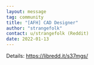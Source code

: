 ```yaml
---
layout: message
tag: community
title: "[AFH] CAD Designer"
author: "strangefolk"	
contact: u/strangefolk (Reddit)
date: 2022-01-13
---
```


Details: https://libredd.it/s37mgs/
